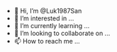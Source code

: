 - 👋 Hi, I’m @Luk1987San
- 👀 I’m interested in ...
- 🌱 I’m currently learning ...
- 💞️ I’m looking to collaborate on ...
- 📫 How to reach me ...

<!---
Luk1987San/Luk1987San is a ✨ special ✨ repository because its `README.md` (this file) appears on your GitHub profile.
You can click the Preview link to take a look at your changes.
--->
